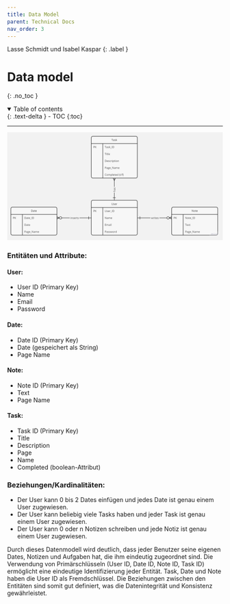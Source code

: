 ```yaml
---
title: Data Model
parent: Technical Docs
nav_order: 3
---
```


Lasse Schmidt und Isabel Kaspar
{: .label }

# Data model

{: .no_toc }

<details open markdown="block">
  <summary>
    Table of contents
  </summary>
  {: .text-delta }
- TOC
{:toc}
</details>

---

![Rookie Coders Mock Up](../assets/images/RookieCodersDatenmodell.png)

### Entitäten und Attribute: 

#### User: 
-	User ID (Primary Key) 
-	Name 
-	Email 
-	Password 

#### Date: 
-	Date ID (Primary Key) 
-	Date (gespeichert als String) 
-	Page Name 

#### Note: 
-	Note ID (Primary Key) 
-	Text 
-	Page Name 

#### Task: 
-	Task ID (Primary Key) 
-	Title 
-   Description 
-	Page 
-	Name 
-	Completed (boolean-Attribut) 

### Beziehungen/Kardinalitäten: 
-	Der User kann 0 bis 2 Dates einfügen und jedes Date ist genau einem User zugewiesen. 
-	Der User kann beliebig viele Tasks haben und jeder Task ist genau einem User zugewiesen. 
-	Der User kann 0 oder n Notizen schreiben und jede Notiz ist genau einem User zugewiesen.

Durch dieses Datenmodell wird deutlich, dass jeder Benutzer seine eigenen Dates, Notizen und Aufgaben hat, die ihm eindeutig zugeordnet sind. Die Verwendung von Primärschlüsseln (User ID, Date ID, Note ID, Task ID) ermöglicht eine eindeutige Identifizierung jeder Entität. Task, Date und Note haben die User ID als Fremdschlüssel. Die Beziehungen zwischen den Entitäten sind somit gut definiert, was die Datenintegrität und Konsistenz gewährleistet.
